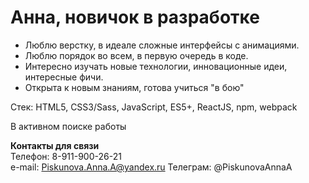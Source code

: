 # Анна, новичок в разработке

* Люблю верстку, в идеале сложные интерфейсы с анимациями.
* Люблю порядок во всем, в первую очередь в коде.
* Интересно изучать новые технологии, инновационные идеи, интересные фичи.
* Открыта к новым знаниям, готова учиться "в бою"

Стек: HTML5, CSS3/Sass, JavaScript, ES5+, ReactJS, npm, webpack

В активном поиске работы

**Контакты для связи**  
Телефон: 8-911-900-26-21  
e-mail: Piskunova.Anna.A@yandex.ru
Телеграм: @PiskunovaAnnaA
